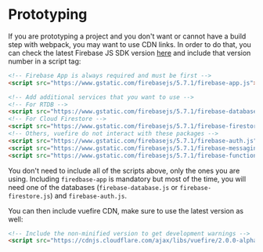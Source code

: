 # Prototyping

If you are prototyping a project and you don't want or cannot have a build step with webpack, you may want to use CDN links. In order to do that, you can check the latest Firebase JS SDK version [here](https://firebase.google.com/support/releases) and include that version number in a script tag:

```html
<!-- Firebase App is always required and must be first -->
<script src="https://www.gstatic.com/firebasejs/5.7.1/firebase-app.js"></script>

<!-- Add additional services that you want to use -->
<!-- For RTDB -->
<script src="https://www.gstatic.com/firebasejs/5.7.1/firebase-database.js"></script>
<!-- For Cloud Firestore -->
<script src="https://www.gstatic.com/firebasejs/5.7.1/firebase-firestore.js"></script>
<!-- Others, vuefire do not interact with these packages -->
<script src="https://www.gstatic.com/firebasejs/5.7.1/firebase-auth.js"></script>
<script src="https://www.gstatic.com/firebasejs/5.7.1/firebase-messaging.js"></script>
<script src="https://www.gstatic.com/firebasejs/5.7.1/firebase-functions.js"></script>
```

You don't need to include all of the scripts above, only the ones you are using. Including `firedbase-app` is mandatory but most of the time, you will need one of the databases (`firebase-database.js` or `firebase-firestore.js`) and `firebase-auth.js`.

You can then include vuefire CDN, make sure to use the latest version as well:

```html
<!-- Include the non-minified version to get development warnings -->
<script src="https://cdnjs.cloudflare.com/ajax/libs/vuefire/2.0.0-alpha.20/vuefire.js"></script>
```
